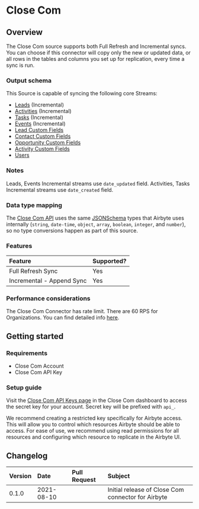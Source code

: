 # Close Com

## Overview

The Close Com source supports both Full Refresh and Incremental syncs. You can choose if this connector will copy only the new or updated data, or all rows in the tables and columns you set up for replication, every time a sync is run.

### Output schema

This Source is capable of syncing the following core Streams:

* [Leads](https://developer.close.com/#leads) \(Incremental\)
* [Activities](https://developer.close.com/#activities) \(Incremental\)
* [Tasks](https://developer.close.com/#tasks) \(Incremental\)
* [Events](https://developer.close.com/#event-log) \(Incremental\)
* [Lead Custom Fields](https://developer.close.com/#custom-fields-list-all-the-lead-custom-fields-for-your-organization)
* [Contact Custom Fields](https://developer.close.com/#custom-fields-list-all-the-contact-custom-fields-for-your-organization)
* [Opportunity Custom Fields](https://developer.close.com/#custom-fields-list-all-the-opportunity-custom-fields-for-your-organization) 
* [Activity Custom Fields](https://developer.close.com/#custom-fields-list-all-the-activity-custom-fields-for-your-organization) 
* [Users](https://developer.close.com/#users) 

### Notes

Leads, Events Incremental streams use `date_updated` field. Activities, Tasks Incremental streams use `date_created` field.

### Data type mapping

The [Close Com API](https://developer.close.com/) uses the same [JSONSchema](https://json-schema.org/understanding-json-schema/reference/index.html) types that Airbyte uses internally \(`string`, `date-time`, `object`, `array`, `boolean`, `integer`, and `number`\), so no type conversions happen as part of this source.

### Features

| Feature | Supported? |
| :--- | :--- |
| Full Refresh Sync | Yes |
| Incremental - Append Sync | Yes |

### Performance considerations

The Close Com Connector has rate limit. There are 60 RPS for Organizations.
You can find detailed info [here](https://developer.close.com/#ratelimits).

## Getting started

### Requirements

* Close Com Account
* Close Com API Key

### Setup guide

Visit the [Close Com API Keys page](https://app.close.com/settings/api/) in the Close Com dashboard to access the secret key for your account. Secret key will be prefixed with `api_`.

We recommend creating a restricted key specifically for Airbyte access. This will allow you to control which resources Airbyte should be able to access. For ease of use, we recommend using read permissions for all resources and configuring which resource to replicate in the Airbyte UI.

## Changelog

| Version | Date       | Pull Request | Subject |
| :------ | :--------  | :-----       | :------ |
| 0.1.0   | 2021-08-10 | []() | Initial release of Close Com connector for Airbyte |
